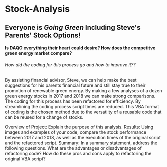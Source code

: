 # Stock-Analysis

## Everyone is *Going Green* Including Steve's Parents' Stock Options!
#### Is DAQO everything their heart could desire? How does the competitve green energy market compare?
###### How did the coding for this process go and how to improve it??


By assisting financial advisor, Steve, we can help make the best suggestions for his parents financial future and still stay true to their promotion of renewable green energy. By making a few analyses of a dozen green energy stocks in 2017 and 2018 we can make strong comparisons. The coding for this process has been refactored for efficiency. By streamlining the coding process script times are reduced. This VBA format of coding is the chosen method due to the versatilty of a reusable code that can be reused for a change of stocks. 



Overview of Project: Explain the purpose of this analysis.
Results: Using images and examples of your code, compare the stock performance between 2017 and 2018, as well as the execution times of the original script and the refactored script.
Summary: In a summary statement, address the following questions.
What are the advantages or disadvantages of refactoring code?
How do these pros and cons apply to refactoring the original VBA script?
